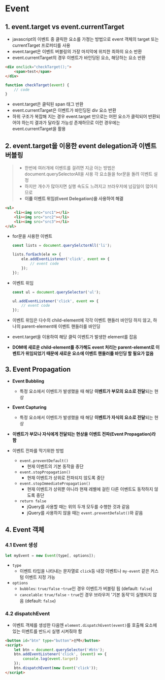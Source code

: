 # Event

## 1. event.target vs event.currentTarget

- javascript의 이벤트 중 클릭한 요소를 가졍는 방법으로 event 객체의 target 또는 currentTarget 프로퍼티를 사용
- event.target은 이벤트 버블링의 가장 마지막에 위치한 최하의 요소 반환
- event.currentTarget의 경우 이벤트가 바인딩된 요소, 해당하는 요소 반환

```html
<div onclick="checkTarget();">
    <span>test</span>
</div>
```

```javascript
function checkTarget(event) {
    // code
}
```

- event.target은 클릭된 span 태그 반환
- event.currentTarget은 이벤트가 바인딩된 div 요소 반환
- 하위 구조가 복잡해 지는 경우 event.target 만으로는 어떤 요소가 클릭되어 반환되어야 하는지 결과가 달라질 가능성 존재하므로 이런 경우에는 event.currentTarget을 활용


## 2. event.target을 이용한 event delegation과 이벤트 버블링

> - 한번에 여러개에 이벤트를 걸려면 지금 아는 방법은 document.querySelectorAll을 사용 각 요소들을 for문을 돌려 이벤트 설정
> - 하지만 개수가 많아지면 실행 속도도 느려지고 브라우저에 넘길일이 많아지므로
> - **이를 이벤트 위임(Event Delegation)을 사용하여 해결**

```html
<ul>
    <li><img src="src1"></li>
    <li><img src="src2"></li>
    <li><img src="src3"></li>
</ul>
```

- for문을 사용한 이벤트

  ```javascript
  const lists = document.querySelctorAll('li');
  
  lists.forEach(ele => {
      ele.addEventListener('click', event => {
          // event code
      });
  });
  ```
  
- 이벤트 위임

  ```javascript
  const ul = document.querySelector('ul');
  
  ul.addEventListener('click', event => {
      // event code
  });
  ```

- 이벤트 위임은 다수의 child-element에 각각 이벤트 핸들러 바인딩 하지 않고, 하나의 parent-element에 이벤트 핸들러를 바인딩

- event.target을 이용하여 해당 클릭 이벤트가 발생한 element를 잡음

- **DOM에 새로운 child-element를 추가해도 event 처리는 parent-element로 이벤트가 위임되었기 때문에 새로운 요소에 이벤트 핸들러를 바인딩 할 필요가 없음**

## 3. Event Propagation

- **Event Bubbling**
  - 특정 요소에서 이벤트가 발생했을 때 해당 **이벤트가 부모의 요소로 전달**되는 현상

- **Event Capturing**
  - 특정 요소에서 이벤트가 발생했을 때 해당 **이벤트가 자식의 요소로 전달**되는 현상

- **이벤트가 부모나 자식에게 전달되는 현상을 이벤트 전파(Event Propagation)라 함**

- 이벤트 전파를 막기위한 방법
  - `event.preventDefault()`
    - 현재 이벤트의 기본 동작을 중단
  - `event.stopPropagation()`
    - 현재 이벤트가 상위로 전파되지 않도록 중단
  - `event.stopImmediatePropagation()`
    - 현재 이벤트가 상위뿐 아니라 현재 레벨에 걸린 다른 이벤트도 동작하지 않도록 중단
  - `return false`
    - jQuery를 사용할 때는 위의 두개 모두를 수행한 것과 같음
    - jQuery를 사용하지 않을 때는 `event.preventDefalut()`와 같음

## 4. Event 객체

### 4.1 Event 생성

```javascript
let myEvent = new Event(type[, options]);
```

- `type`
  - 이벤트 타입을 나타내는 문자열로 `click`등 내장 이벤트나 `my-event` 같은 커스텀 이벤트 지정 가능
- `options`
  - `bubbles`: `true/false` -`true`인 경우 이벤트가 버블링 됨 (default: `false`)
  - `cancelable`: `true/false` - `true`인 경우 브라우저 '기본 동작'이 실행되지 않음 (default: `false`)

### 4.2 dispatchEvent

- 이벤트 객체를 생성한 다음엔 `element.dispatchEvent(event)`를 호출해 요소에 있는 이벤트를 반드시 실행 시켜줘야 함

```html
<button id="btn" type="button">선택</button>
<script>
    let btn = document.querySelector('#btn');
    btn.addEventListener('click', (event) => {
        console.log(event.target)
    });
    btn.dispatchEvent(new Event('click'));
</script>
```

